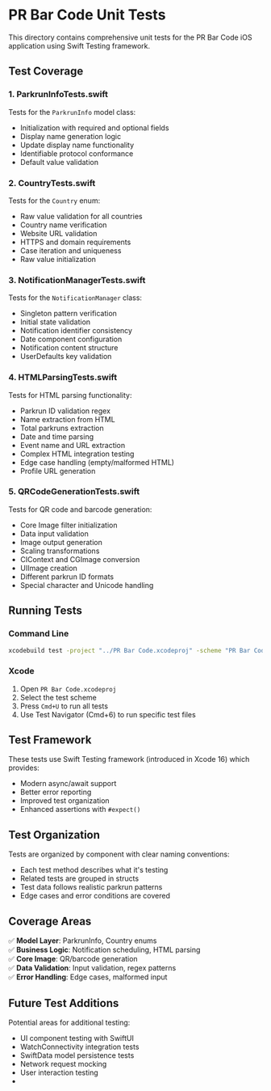 # PR Bar Code Unit Tests

This directory contains comprehensive unit tests for the PR Bar Code iOS application using Swift Testing framework.

## Test Coverage

### 1. ParkrunInfoTests.swift
Tests for the `ParkrunInfo` model class:
- Initialization with required and optional fields
- Display name generation logic
- Update display name functionality
- Identifiable protocol conformance
- Default value validation

### 2. CountryTests.swift
Tests for the `Country` enum:
- Raw value validation for all countries
- Country name verification
- Website URL validation
- HTTPS and domain requirements
- Case iteration and uniqueness
- Raw value initialization

### 3. NotificationManagerTests.swift
Tests for the `NotificationManager` class:
- Singleton pattern verification
- Initial state validation
- Notification identifier consistency
- Date component configuration
- Notification content structure
- UserDefaults key validation

### 4. HTMLParsingTests.swift
Tests for HTML parsing functionality:
- Parkrun ID validation regex
- Name extraction from HTML
- Total parkruns extraction
- Date and time parsing
- Event name and URL extraction
- Complex HTML integration testing
- Edge case handling (empty/malformed HTML)
- Profile URL generation

### 5. QRCodeGenerationTests.swift
Tests for QR code and barcode generation:
- Core Image filter initialization
- Data input validation
- Image output generation
- Scaling transformations
- CIContext and CGImage conversion
- UIImage creation
- Different parkrun ID formats
- Special character and Unicode handling

## Running Tests

### Command Line
```bash
xcodebuild test -project "../PR Bar Code.xcodeproj" -scheme "PR Bar Code" -destination "platform=iOS Simulator,name=iPhone 16,OS=latest"
```

### Xcode
1. Open `PR Bar Code.xcodeproj`
2. Select the test scheme
3. Press `Cmd+U` to run all tests
4. Use Test Navigator (Cmd+6) to run specific test files

## Test Framework

These tests use Swift Testing framework (introduced in Xcode 16) which provides:
- Modern async/await support
- Better error reporting
- Improved test organization
- Enhanced assertions with `#expect()`

## Test Organization

Tests are organized by component with clear naming conventions:
- Each test method describes what it's testing
- Related tests are grouped in structs
- Test data follows realistic parkrun patterns
- Edge cases and error conditions are covered

## Coverage Areas

✅ **Model Layer**: ParkrunInfo, Country enums  
✅ **Business Logic**: Notification scheduling, HTML parsing  
✅ **Core Image**: QR/barcode generation  
✅ **Data Validation**: Input validation, regex patterns  
✅ **Error Handling**: Edge cases, malformed input  

## Future Test Additions

Potential areas for additional testing:
- UI component testing with SwiftUI
- WatchConnectivity integration tests
- SwiftData model persistence tests
- Network request mocking
- User interaction testing
- 
